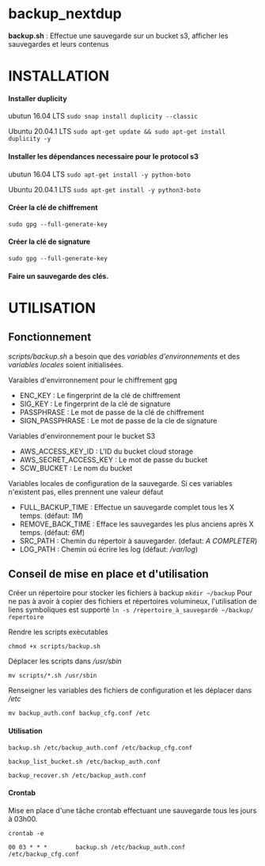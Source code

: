 # backup_nextdup


**backup.sh** : Effectue une sauvegarde sur un bucket s3, afficher les sauvegardes et leurs contenus


# INSTALLATION

#### Installer duplicity
ubutun 16.04 LTS
`sudo snap install duplicity --classic`
	
Ubuntu 20.04.1 LTS
`sudo apt-get update && sudo apt-get install duplicity -y`

#### Installer les dépendances necessaire pour le protocol s3

ubutun 16.04 LTS
`sudo apt-get install -y python-boto`

Ubuntu 20.04.1 LTS
`sudo apt-get install -y python3-boto`

#### Créer la clé de chiffrement
  `sudo gpg --full-generate-key`

#### Créer la clé de signature
  `sudo gpg --full-generate-key`

#### Faire un sauvegarde des clés.



# UTILISATION

## Fonctionnement

*scripts/backup.sh* a besoin que des *variables d'environnements* et des *variables locales* soient initialisées.

Varaibles d'envirronnement pour le chiffrement gpg
* ENC_KEY : Le fingerprint de la clé de chiffrement
* SIG_KEY : Le fingerprint de la clé de signature
* PASSPHRASE : Le mot de passe de la clé de chiffrement
* SIGN_PASSPHRASE : Le mot de passe de la cle de signature

Variables d'environnement pour le bucket S3
* AWS_ACCESS_KEY_ID : L'ID du bucket cloud storage
* AWS_SECRET_ACCESS_KEY : Le mot de passe du bucket
* SCW_BUCKET : Le nom du bucket

Variables locales de configuration de la sauvegarde.
Si ces variables n'existent pas, elles prennent une valeur défaut
* FULL_BACKUP_TIME : Effectue un sauvegarde complet tous les X temps. (défaut: *1M*)
* REMOVE_BACK_TIME : Efface les sauvegardes les plus anciens après X temps. (défaut: *6M*)
* SRC_PATH : Chemin du répertoir à sauvegarder. (defaut: *A COMPLETER*)
* LOG_PATH : Chemin oú écrire les log (défaut: */var/log*)




## Conseil de mise en place et d'utilisation

Créer un répertoire pour stocker les fichiers à backup
`mkdir ~/backup`
Pour ne pas à avoir à copier des fichiers et répertoires volumineux, l'utilisation de liens symboliques est supporté
`ln -s /rèpertoire_à_sauvegardè ~/backup/ŕepertoire`

Rendre les scripts exècutables 

`chmod +x scripts/backup.sh `

Déplacer les scripts dans */usr/sbin*

`mv scripts/*.sh /usr/sbin`

Renseigner les variables des fichiers de configuration et les déplacer dans */etc*

`mv backup_auth.conf backup_cfg.conf /etc`

#### Utilisation
`backup.sh /etc/backup_auth.conf /etc/backup_cfg.conf`

`backup_list_bucket.sh /etc/backup_auth.conf`

`backup_recover.sh /etc/backup_auth.conf`

#### Crontab
Mise en place d'une tâche crontab effectuant une sauvegarde tous les jours à 03h00.

`crontab -e`

`00 03 * * *		backup.sh /etc/backup_auth.conf /etc/backup_cfg.conf`




